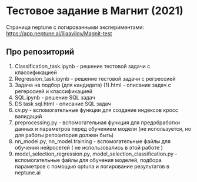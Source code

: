 # Тестовое задание в Магнит (2021)

Страница neptune с логированными экспериментами: https://app.neptune.ai/iliaavilov/Magnit-test

## Про репозиторий

1. Classification_task.ipynb - решение тестовой задачи с классификацией
2. Regression_task.ipynb - решение тестовой задачи с регрессией
3. Задача на подбор (для кандидата) (1).html - описание задач с регерссией и классификацией
4. SQL.ipynb - решение SQL задач
5. DS task sql.html - описание SQL задач
6. cv.py - вспомогательные функции для создание индексов кросс валидаций
7. preprocessing.py - вспомогательная функция для предобработки данных и параметров перед
обучением модели (не используется, но для работы репозитория должен быть)
8. nn_model.py, nn_model.training - вспомогательные файлы для обучения нейросетей (
не использовались в этой работе
)
9. model_selection_regression.py, model_selection_classification.py - вспомогательные файлы
для обучения моделей, подбора параметров с помощью optuna и логирование результатов в neptune.ai